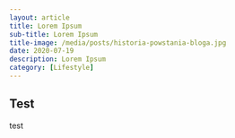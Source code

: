 ```yaml
---
layout: article
title: Lorem Ipsum
sub-title: Lorem Ipsum
title-image: /media/posts/historia-powstania-bloga.jpg
date: 2020-07-19
description: Lorem Ipsum
category: [Lifestyle]
---
```


## Test

test
